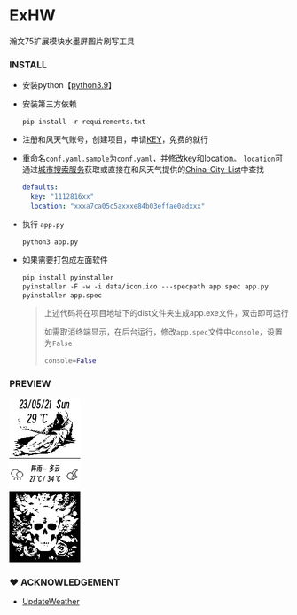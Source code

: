 # ExHW   
瀚文75扩展模块水墨屏图片刷写工具

### INSTALL

- 安装python【[python3.9](https://www.python.org/ftp/python/3.9.10/python-3.9.10-amd64.exe)】

- 安装第三方依赖

  ```shell
  pip install -r requirements.txt
  ```

* 注册和风天气账号，创建项目，申请[KEY](https://dev.qweather.com/docs/configuration/project-and-key/)，免费的就行

* 重命名`conf.yaml.sample`为`conf.yaml`，并修改key和location。
  `location`可通过[城市搜索服务](https://dev.qweather.com/docs/api/geoapi/city-lookup/)获取或直接在和风天气提供的[China-City-List](https://github.com/qwd/LocationList/blob/master/China-City-List-latest.csv)中查找

  ```yaml
  defaults:
    key: "1112816xx"
    location: "xxxa7ca05c5axxxe84b03effae0adxxx"
  ```

* 执行 `app.py`

  ```shell
  python3 app.py
  ```

* 如果需要打包成左面软件 

  ```shell
  pip install pyinstaller
  pyinstaller -F -w -i data/icon.ico ---specpath app.spec app.py
  pyinstaller app.spec
  ```
  
  > 上述代码将在项目地址下的dist文件夹生成app.exe文件，双击即可运行
  >
  > 如需取消终端显示，在后台运行，修改`app.spec`文件中`console`，设置为`False`
  >
  > ```python
  > console=False
  > ```


### PREVIEW
![图片预览](docs/output.png#pic_center)

### ♥️ ACKNOWLEDGEMENT

- [UpdateWeather](https://github.com/HellSakura/UpdateWeather)